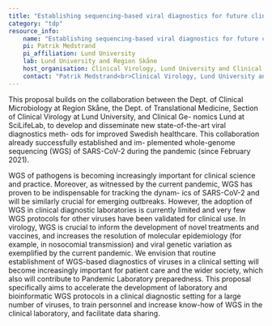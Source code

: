 ```yaml
---
title: "Establishing sequencing-based viral diagnostics for future clinical use: towards pandemic and outbreak preparedness in the clinical laboratory"
category: "tdp"
resource_info:
    name: "Establishing sequencing-based viral diagnostics for future clinical use: towards pandemic and outbreak preparedness in the clinical laboratory"
    pi: Patrik Medstrand
    pi_affiliation: Lund University
    lab: Lund University and Region Skåne
    host_organisation: Clinical Virology, Lund University and Clinical Microbiology, Medicinsk Service, Region Skåne
    contact: "Patrik Medstrand<br>Clinical Virology, Lund University and Clinical Microbiology, Medicinsk Service, Region Skåne<br>Email: [patrik.medstrand@med.lu.se](mailto:patrik.medstrand@med.lu.se)"
---
```


This proposal builds on the collaboration between the Dept. of Clinical Microbiology at Region Skåne, the Dept. of Translational Medicine, Section of Clinical Virology at Lund University, and Clinical Ge- nomics Lund at SciLifeLab, to develop and disseminate new state-of-the-art viral diagnostics meth- ods for improved Swedish healthcare. This collaboration already successfully established and im- plemented whole-genome sequencing (WGS) of SARS-CoV-2 during the pandemic (since February 2021).

WGS of pathogens is becoming increasingly important for clinical science and practice. Moreover, as witnessed by the current pandemic, WGS has proven to be indispensable for tracking the dynam- ics of SARS-CoV-2 and will be similarly crucial for emerging outbreaks. However, the adoption of WGS in clinical diagnostic laboratories is currently limited and very few WGS protocols for other viruses have been validated for clinical use. In virology, WGS is crucial to inform the development of novel treatments and vaccines, and increases the resolution of molecular epidemiology (for example, in nosocomial transmission) and viral genetic variation as exemplified by the current pandemic. We envision that routine establishment of WGS-based diagnostics of viruses in a clinical setting will become increasingly important for patient care and the wider society, which also will contribute to Pandemic Laboratory preparedness. This proposal specifically aims to accelerate the development of laboratory and bioinformatic WGS protocols in a clinical diagnostic setting for a large number of viruses, to train personnel and increase know-how of WGS in the clinical laboratory, and facilitate data sharing.

